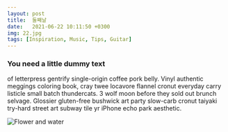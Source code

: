 ```yaml
---
layout: post
title:  둘째날 
date:   2021-06-22 10:11:50 +0300
img: 22.jpg
tags: [Inspiration, Music, Tips, Guitar]
---
```


### You need a little dummy text

 of letterpress gentrify single-origin coffee pork belly. Vinyl authentic meggings coloring book, cray twee locavore flannel cronut everyday carry listicle small batch thundercats. 3 wolf moon before they sold out brunch selvage. Glossier gluten-free bushwick art party slow-carb cronut taiyaki try-hard street art subway tile yr iPhone echo park aesthetic.

![Flower and water]({{site.baseurl}}/images/pages/18.jpg)

